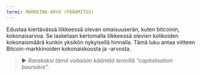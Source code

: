 ```yaml
---
termi: MARKKINA-ARVO (PÄÄOMITUS)
---
```


Edustaa kiertävässä liikkeessä olevan omaisuuserän, kuten bitcoinin, kokonaisarvoa. Se lasketaan kertomalla liikkeessä olevien kolikoiden kokonaismäärä kunkin yksikön nykyisellä hinnalla. Tämä luku antaa viitteen Bitcoin-markkinoiden kokonaiskoosta ja -arvosta.

> ► *Ranskaksi tämä voitaisiin kääntää termillä "capitalisation boursière".*